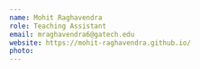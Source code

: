 ```yaml
---
name: Mohit Raghavendra
role: Teaching Assistant
email: mraghavendra6@gatech.edu
website: https://mohit-raghavendra.github.io/
photo: 
---
```

